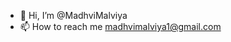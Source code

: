 - 👋 Hi, I’m @MadhviMalviya
- 📫 How to reach me madhvimalviya1@gmail.com 

<!---
MadhviMalviya/MadhviMalviya is a ✨ special ✨ repository because its `README.md` (this file) appears on your GitHub profile.
You can click the Preview link to take a look at your changes.
--->
